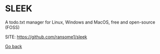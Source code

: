 # SLEEK
 
 A todo.txt manager for Linux, Windows and MacOS, 
 free and open-source (FOSS)
 
 SITE: https://github.com/ransome1/sleek

 [Go back](https://portable-linux-apps.github.io/apps.html)
